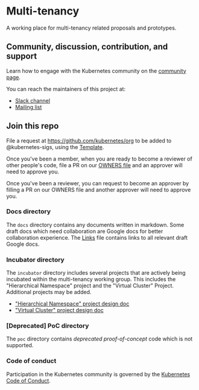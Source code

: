 # Multi-tenancy

A working place for multi-tenancy related proposals and prototypes.

## Community, discussion, contribution, and support

Learn how to engage with the Kubernetes community on the [community page](http://kubernetes.io/community/).

You can reach the maintainers of this project at:

- [Slack channel](https://kubernetes.slack.com/messages/wg-multitenancy)
- [Mailing list](https://groups.google.com/forum/#!forum/kubernetes-wg-multitenancy)

## Join this repo 

File a request at https://github.com/kubernetes/org to be added to @kubernetes-sigs, using the [Template](https://github.com/kubernetes/org/issues/new?template=membership.md&title=REQUEST%3A%20New%20membership%20for%20%3Cyour-GH-handle%3E).

Once you've been a member, when you are ready to become a reviewer of other people's code, file a PR on our [OWNERS file](https://github.com/kubernetes-sigs/multi-tenancy/blob/master/OWNERS) and an approver will need to approve you.

Once you've been a reviewer, you can request to become an approver by filling a PR on our OWNERS file and another approver will need to approve you.

### Docs directory

The `docs` directory contains any documents written in markdown.
Some draft docs which need collaboration are Google docs for better collaboration experience.
The [Links](docs/links.md) file contains links to all relevant draft Google docs.

### Incubator directory 

The `incubator` directory includes several projects that are actively being incubated within the multi-tenancy working group. This includes the "Hierarchical Namespace" project and the "Virtual Cluster" Project. Additional projects may be added.

- ["Hierarchical Namespace" project design doc](https://docs.google.com/document/d/10MZfFfbQMm33CBboMq2bfrEtXkJQQT4-UH4DDXZRrKY/edit)
- ["Virtual Cluster" project design doc](https://docs.google.com/document/d/1QAWtYdRZGseSar_KgyfiIisL7JTGMHCfqB_Legfa39w/edit#)

### [Deprecated] PoC directory

The `poc` directory contains *deprecated* _proof-of-concept_ code which is not supported.

### Code of conduct

Participation in the Kubernetes community is governed by the [Kubernetes Code of Conduct](code-of-conduct.md).
